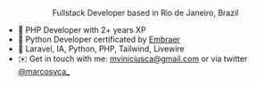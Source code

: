 <p align="center">Fullstack Developer based in Rio de Janeiro, Brazil</p>

- 🐘 PHP Developer with 2+ years XP
- 🐍 Python Developer certificated by [Embraer](https://www.embraer.com/br/pt/)
- 🔭 Laravel, IA, Python, PHP, Tailwind, Livewire
- ✉️ Get in touch with me: [mviniciusca@gmail.com](mailto:mviniciusca@gmail.com) or via twitter [@marcosvca_](https://twitter.com/marcosvca_)



